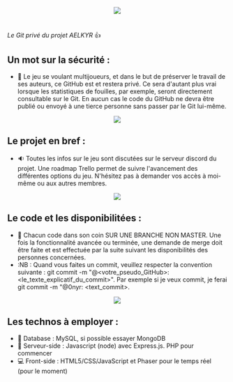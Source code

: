 <p align="center">
  <img src="http://aelkyr.net/sprites_usable/logo_presentation_aelkyr_usable.png">
</p>

# 

_Le Git privé du projet AELKYR_ :+1:


## Un mot sur la sécurité :
  - :no_entry_sign: Le jeu se voulant multijoueurs, et dans le but de préserver le travail de ses auteurs, ce GitHub est et restera privé. Ce sera d'autant plus vrai lorsque les statistiques de fouilles, par exemple, seront directement consultable sur le Git. En aucun cas le code du GitHub ne devra être publié ou envoyé à une tierce personne sans passer par le Git lui-même.

<p align="center">
  <img src="http://aelkyr.net/sprites_usable/separator_1_usable.png">
</p>

## Le projet en bref :

  - :sound: Toutes les infos sur le jeu sont discutées sur le serveur discord du projet. Une roadmap Trello permet de suivre l'avancement des différentes options du jeu. N'hésitez pas à demander vos accès à moi-même ou aux autres membres.

<p align="center">
  <img src="http://aelkyr.net/sprites_usable/separator_1_usable.png">
</p>

## Le code et les disponibilitées :

  - :file_folder: Chacun code dans son coin SUR UNE BRANCHE NON MASTER. Une fois la fonctionnalité avancée ou terminée, une demande de merge doit être faite et est effectuée par la suite suivant les disponibilités des personnes concernées.
  - :NB : Quand vous faites un commit, veuillez respecter la convention suivante : git commit -m "@<votre_pseudo_GitHub>: <le_texte_explicatif_du_commit>". Par exemple si je veux commit, je ferai git commit -m "@0nyr: <text_commit>.

<p align="center">
  <img src="http://aelkyr.net/sprites_usable/separator_1_usable.png">
</p>

## Les technos à employer :

  - :floppy_disk: Database : MySQL, si possible essayer MongoDB
  - :closed_lock_with_key: Serveur-side : Javascript (node) avec Express.js. PHP pour commencer
  - :computer: Front-side : HTML5/CSS/JavaScript et Phaser pour le temps réel (pour le moment)
